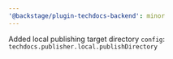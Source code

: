 ```yaml
---
'@backstage/plugin-techdocs-backend': minor
---
```


Added local publishing target directory `config`: `techdocs.publisher.local.publishDirectory`
